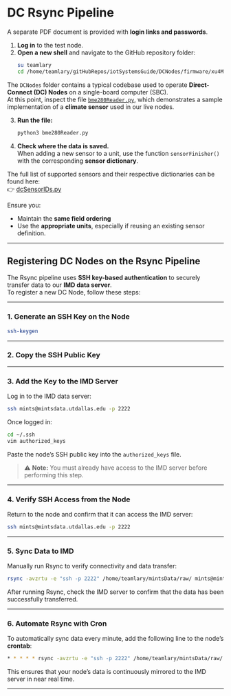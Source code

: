 # DC Rsync Pipeline

A separate PDF document is provided with **login links and passwords**.


1. **Log in** to the test node.  
2. **Open a new shell** and navigate to the GitHub repository folder:
   ```bash
   su teamlary
   cd /home/teamlary/gitHubRepos/iotSystemsGuide/DCNodes/firmware/xu4Mqtt/
   ```

The `DCNodes` folder contains a typical codebase used to operate **Direct-Connect (DC) Nodes** on a single-board computer (SBC).  
At this point, inspect the file [`bme280Reader.py`](https://github.com/mi3nts/iotSystemsGuide/blob/main/DCNodes/firmware/xu4Mqtt/bme280Reader.py), which demonstrates a sample implementation of a **climate sensor** used in our live nodes.

3. **Run the file:**
   ```bash
   python3 bme280Reader.py
   ```

4. **Check where the data is saved.**  
   When adding a new sensor to a unit, use the function `sensorFinisher()` with the corresponding **sensor dictionary**.

The full list of supported sensors and their respective dictionaries can be found here:  
👉 [dcSensorIDs.py](https://github.com/mi3nts/iotSystemsGuide/blob/main/dcSensorIDs.py)

Ensure you:
- Maintain the **same field ordering**  
- Use the **appropriate units**, especially if reusing an existing sensor definition.

---

## Registering DC Nodes on the Rsync Pipeline

The Rsync pipeline uses **SSH key-based authentication** to securely transfer data to our **IMD data server**.  
To register a new DC Node, follow these steps:

---

### 1. Generate an SSH Key on the Node
```bash
ssh-keygen
```

---

### 2. Copy the SSH Public Key

---

### 3. Add the Key to the IMD Server
Log in to the IMD data server:
```bash
ssh mints@mintsdata.utdallas.edu -p 2222
```

Once logged in:
```bash
cd ~/.ssh
vim authorized_keys
```
Paste the node’s SSH public key into the `authorized_keys` file.

> ⚠️ **Note:** You must already have access to the IMD server before performing this step.

---

### 4. Verify SSH Access from the Node
Return to the node and confirm that it can access the IMD server:
```bash
ssh mints@mintsdata.utdallas.edu -p 2222
```

---

### 5. Sync Data to IMD
Manually run Rsync to verify connectivity and data transfer:
```bash
rsync -avzrtu -e "ssh -p 2222" /home/teamlary/mintsData/raw/ mints@mintsdata.utdallas.edu:raw
```

After running Rsync, check the IMD server to confirm that the data has been successfully transferred.

---

### 6. Automate Rsync with Cron
To automatically sync data every minute, add the following line to the node’s **crontab**:
```bash
* * * * * rsync -avzrtu -e "ssh -p 2222" /home/teamlary/mintsData/raw/ mints@mintsdata.utdallas.edu:raw
```

This ensures that your node’s data is continuously mirrored to the IMD server in near real time.

---

